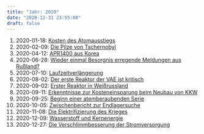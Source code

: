 ```yaml
---
title: "Jahr: 2020"
date: "2020-12-31 23:55:00"
draft: false
---
```


1. 2020-01-18: [Kosten des Atomausstiegs](../2020-01-18-kosten-des-atomausstiegs)
2. 2020-02-09: [Die Pilze von Tschernobyl](../2020-02-09-die-pilze-von-tschernobyl)
3. 2020-04-12: [APR1400 aus Korea](../2020-04-12-apr1400-aus-korea)
4. 2020-06-28: [Wieder einmal Besorgnis erregende Meldungen aus Rußland?](../2020-06-28-wieder-einmal-besorgnis-erregende-meldungen-aus-russland)
5. 2020-07-10: [Laufzeitverlängerung](../2020-07-10-laufzeitverlaengerung)
6. 2020-08-02: [Der erste Reaktor der VAE ist kritisch](../2020-08-02-der-erste-reaktor-der-vae-ist-kritisch)
7. 2020-09-02: [Erster Reaktor in Weißrussland](../2020-09-02-erster-reaktor-in-weissrussland)
8. 2020-09-11: [Erkenntnisse zur Kosteneinsparung beim Neubau von KKW](../2020-09-11-erkenntnisse-zur-kosteneinsparung-beim-neubau-von-kkw)
9. 2020-09-25: [Beginn einer atemberaubenden Serie](../2020-09-25-beginn-einer-atemberaubenden-serie)
10. 2020-10-05: [Zwischenbericht zur Endlagersuche](../2020-10-05-zwischenbericht-zur-endlagersuche)
11. 2020-11-08: [Die Elektrifizierung des Krieges](../2020-11-08-die-elektrifizierung-des-krieges)
12. 2020-12-09: [Wasserstoff und Kernenergie](../2020-12-09-wasserstoff-und-kernenergie)
13. 2020-12-27: [Die Verschlimmbesserung der Stromversorgung](../2020-12-27-die-verschlimmbesserung-der-stromversorgung)



